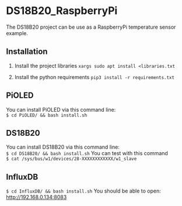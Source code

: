 # DS18B20_RaspberryPi
The DS18B20 project can be use as a RaspberryPi temperature sensor example. 

## Installation
1. Install the project libraries
`xargs sudo apt install <libraries.txt`

2. Install the python requirements
`pip3 install -r requirements.txt`

## PiOLED
You can install PiOLED via this command line:<br>
`
$ cd PiOLED/ && bash install.sh
`

## DS18B20
You can install DS18B20 via this command line:<br>
`
$ cd DS18B20/ && bash install.sh
`
You can test with this command <br>
`
$ cat /sys/bus/w1/devices/28-XXXXXXXXXXXX/w1_slave
`

## InfluxDB

`
$ cd InfluxDB/ && bash install.sh
`
You should be able to open: http://192.168.0.134:8083<br>

